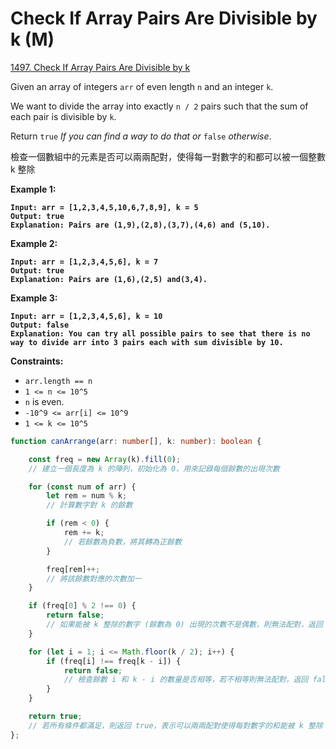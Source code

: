 # Check If Array Pairs Are Divisible by k (M)

[1497. Check If Array Pairs Are Divisible by k](https://leetcode.com/problems/check-if-array-pairs-are-divisible-by-k/)



Given an array of integers `arr` of even length `n` and an integer `k`.

We want to divide the array into exactly `n / 2` pairs such that the sum of each pair is divisible by `k`.

Return `true` _If you can find a way to do that or_ `false` _otherwise_.

&#x20;檢查一個數組中的元素是否可以兩兩配對，使得每一對數字的和都可以被一個整數 k 整除

**Example 1:**

<pre><code><strong>Input: arr = [1,2,3,4,5,10,6,7,8,9], k = 5
</strong><strong>Output: true
</strong><strong>Explanation: Pairs are (1,9),(2,8),(3,7),(4,6) and (5,10).
</strong></code></pre>

**Example 2:**

<pre><code><strong>Input: arr = [1,2,3,4,5,6], k = 7
</strong><strong>Output: true
</strong><strong>Explanation: Pairs are (1,6),(2,5) and(3,4).
</strong></code></pre>

**Example 3:**

<pre><code><strong>Input: arr = [1,2,3,4,5,6], k = 10
</strong><strong>Output: false
</strong><strong>Explanation: You can try all possible pairs to see that there is no way to divide arr into 3 pairs each with sum divisible by 10.
</strong></code></pre>

&#x20;

**Constraints:**

* `arr.length == n`
* `1 <= n <= 10^5`
* `n` is even.
* `-10^9 <= arr[i] <= 10^9`
* `1 <= k <= 10^5`



```typescript
function canArrange(arr: number[], k: number): boolean {

    const freq = new Array(k).fill(0);
    // 建立一個長度為 k 的陣列，初始化為 0，用來記錄每個餘數的出現次數

    for (const num of arr) {
        let rem = num % k;
        // 計算數字對 k 的餘數

        if (rem < 0) {
            rem += k;
            // 若餘數為負數，將其轉為正餘數
        }

        freq[rem]++;
        // 將該餘數對應的次數加一
    }

    if (freq[0] % 2 !== 0) {
        return false;
        // 如果能被 k 整除的數字 (餘數為 0) 出現的次數不是偶數，則無法配對，返回 false
    }

    for (let i = 1; i <= Math.floor(k / 2); i++) {
        if (freq[i] !== freq[k - i]) {
            return false;
            // 檢查餘數 i 和 k - i 的數量是否相等，若不相等則無法配對，返回 false
        }
    }

    return true;
    // 若所有條件都滿足，則返回 true，表示可以兩兩配對使得每對數字的和能被 k 整除
};
```
